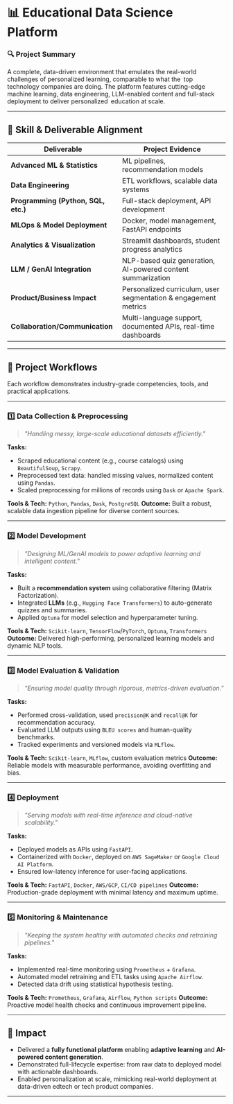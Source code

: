 # 📊 **Educational Data Science Platform**

### 🔍 **Project Summary**

A complete, data-driven environment that emulates the real-world challenges of personalized learning, comparable to what the top technology companies are doing. The platform features cutting-edge machine learning, data engineering, LLM-enabled content and full-stack deployment to deliver personalized education at scale.

---

## 🧩 **Skill & Deliverable Alignment**

| **Deliverable**                     | **Project Evidence**                                            |
| ----------------------------------- | --------------------------------------------------------------- |
| **Advanced ML & Statistics**        | ML pipelines, recommendation models                             |
| **Data Engineering**                | ETL workflows, scalable data systems                            |
| **Programming (Python, SQL, etc.)** | Full-stack deployment, API development                          |
| **MLOps & Model Deployment**        | Docker, model management, FastAPI endpoints                     |
| **Analytics & Visualization**       | Streamlit dashboards, student progress analytics                |
| **LLM / GenAI Integration**         | NLP-based quiz generation, AI-powered content summarization     |
| **Product/Business Impact**         | Personalized curriculum, user segmentation & engagement metrics |
| **Collaboration/Communication**     | Multi-language support, documented APIs, real-time dashboards   |

---

## 🔄 **Project Workflows**

Each workflow demonstrates industry-grade competencies, tools, and practical applications.

---

### 1️⃣ **Data Collection & Preprocessing**

> *"Handling messy, large-scale educational datasets efficiently."*

**Tasks:**

* Scraped educational content (e.g., course catalogs) using `BeautifulSoup`, `Scrapy`.
* Preprocessed text data: handled missing values, normalized content using `Pandas`.
* Scaled preprocessing for millions of records using `Dask` or `Apache Spark`.

**Tools & Tech:** `Python`, `Pandas`, `Dask`, `PostgreSQL`
**Outcome:** Built a robust, scalable data ingestion pipeline for diverse content sources.

---

### 2️⃣ **Model Development**

> *"Designing ML/GenAI models to power adaptive learning and intelligent content."*

**Tasks:**

* Built a **recommendation system** using collaborative filtering (Matrix Factorization).
* Integrated **LLMs** (e.g., `Hugging Face Transformers`) to auto-generate quizzes and summaries.
* Applied `Optuna` for model selection and hyperparameter tuning.

**Tools & Tech:** `Scikit-learn`, `TensorFlow`/`PyTorch`, `Optuna`, `Transformers`
**Outcome:** Delivered high-performing, personalized learning models and dynamic NLP tools.

---

### 3️⃣ **Model Evaluation & Validation**

> *"Ensuring model quality through rigorous, metrics-driven evaluation."*

**Tasks:**

* Performed cross-validation, used `precision@K` and `recall@K` for recommendation accuracy.
* Evaluated LLM outputs using `BLEU scores` and human-quality benchmarks.
* Tracked experiments and versioned models via `MLflow`.

**Tools & Tech:** `Scikit-learn`, `MLflow`, custom evaluation metrics
**Outcome:** Reliable models with measurable performance, avoiding overfitting and bias.

---

### 4️⃣ **Deployment**

> *"Serving models with real-time inference and cloud-native scalability."*

**Tasks:**

* Deployed models as APIs using `FastAPI`.
* Containerized with `Docker`, deployed on `AWS SageMaker` or `Google Cloud AI Platform`.
* Ensured low-latency inference for user-facing applications.

**Tools & Tech:** `FastAPI`, `Docker`, `AWS/GCP`, `CI/CD pipelines`
**Outcome:** Production-grade deployment with minimal latency and maximum uptime.

---

### 5️⃣ **Monitoring & Maintenance**

> *"Keeping the system healthy with automated checks and retraining pipelines."*

**Tasks:**

* Implemented real-time monitoring using `Prometheus` + `Grafana`.
* Automated model retraining and ETL tasks using `Apache Airflow`.
* Detected data drift using statistical hypothesis testing.

**Tools & Tech:** `Prometheus`, `Grafana`, `Airflow`, `Python scripts`
**Outcome:** Proactive model health checks and continuous improvement pipeline.

---

## 🚀 **Impact**

* Delivered a **fully functional platform** enabling **adaptive learning** and **AI-powered content generation**.
* Demonstrated full-lifecycle expertise: from raw data to deployed model with actionable dashboards.
* Enabled personalization at scale, mimicking real-world deployment at data-driven edtech or tech product companies.

---
